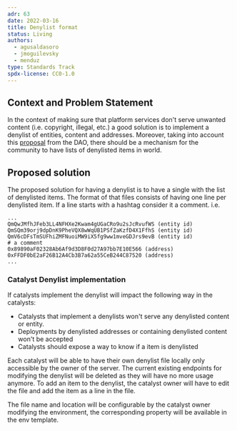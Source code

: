 ```yaml
---
adr: 63
date: 2022-03-16
title: Denylist format
status: Living
authors:
  - agusaldasoro
  - jmoguilevsky
  - menduz
type: Standards Track
spdx-license: CC0-1.0
---
```


## Context and Problem Statement

In the context of making sure that platform services don't serve unwanted content (i.e. copyright, illegal, etc.) a good solution is to implement a denylist of entities, content and addresses. Moreover, taking into account this [proposal](https://governance.decentraland.org/proposal/?id=f68cd110-3e8c-11ec-be0c-afec86cba5e5) from the DAO, there should be a mechanism for the community to have lists of denylisted items in world.

## Proposed solution

The proposed solution for having a denylist is to have a single with the list of denylisted items. The format of that files consists of having one line per denylisted item. If a line starts with a hashtag consider it a comment.
i.e.

```
...
QmQwJMfhJFeb3LL4NFHXe2Kwam4gUGaCRo9u2sJcRvufWS (entity id)
QmSQm39orj9dpDnK9PheVQX8wWqUB1PSfZaKzfD4X1FfhS (entity id)
QmV6cDFsTmSUFhiZMFNuoiMW9iX5fg9ww1mveGDJrs9evB (entity id)
# a comment
0x89890aF02328Ab6Af9d3D8F0d27A97bb7E10E566 (address)
0xFFDF0bE2aF26B12A4Cb3B7a62a55CeB244C87520 (address)
...
```

### Catalyst Denylist implementation

If catalysts implement the denylist will impact the following way in the catalysts:

- Catalysts that implement a denylists won't serve any denylisted content or entity.
- Deployments by denylisted addresses or containing denylisted content won't be accepted
- Catalysts should expose a way to know if a item is denylisted

Each catalyst will be able to have their own denylist file locally only accessible by the owner of the server. The current existing endpoints for modifying the denylist will be deleted as they will have no more usage anymore. To add an item to the denylist, the catalyst owner will have to edit the file and add the item as a line in the file.

The file name and location will be configurable by the catalyst owner modifying the environment, the corresponding property will be available in the env template.
